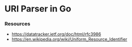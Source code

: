 # URI Parser in Go 

### Resources 

- https://datatracker.ietf.org/doc/html/rfc3986
- https://en.wikipedia.org/wiki/Uniform_Resource_Identifier 

